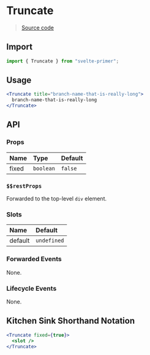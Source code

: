 # Truncate

> [Source code](../src/Truncate.svelte)

## Import

```js
import { Truncate } from "svelte-primer";
```

## Usage

```jsx
<Truncate title="branch-name-that-is-really-long">
  branch-name-that-is-really-long
</Truncate>
```

## API

### Props

| Name  | Type      | Default |
| :---- | :-------- | :------ |
| fixed | `boolean` | `false` |

### `$$restProps`

Forwarded to the top-level `div` element.

### Slots

| Name    | Default     |
| :------ | :---------- |
| default | `undefined` |

### Forwarded Events

None.

### Lifecycle Events

None.

## Kitchen Sink Shorthand Notation

```jsx
<Truncate fixed={true}>
  <slot />
</Truncate>
```
